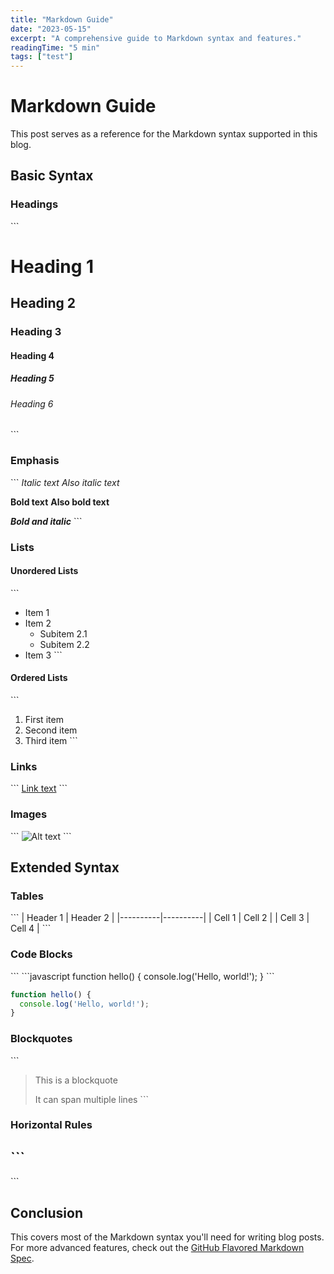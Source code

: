 ```yaml
---
title: "Markdown Guide"
date: "2023-05-15"
excerpt: "A comprehensive guide to Markdown syntax and features."
readingTime: "5 min"
tags: ["test"]
---
```


# Markdown Guide

This post serves as a reference for the Markdown syntax supported in this blog.

## Basic Syntax

### Headings

\`\`\`
# Heading 1
## Heading 2
### Heading 3
#### Heading 4
##### Heading 5
###### Heading 6
\`\`\`

### Emphasis

\`\`\`
*Italic text*
_Also italic text_

**Bold text**
__Also bold text__

***Bold and italic***
\`\`\`

### Lists

#### Unordered Lists

\`\`\`
- Item 1
- Item 2
  - Subitem 2.1
  - Subitem 2.2
- Item 3
\`\`\`

#### Ordered Lists

\`\`\`
1. First item
2. Second item
3. Third item
\`\`\`

### Links

\`\`\`
[Link text](https://example.com)
\`\`\`

### Images

\`\`\`
![Alt text](https://example.com/image.jpg)
\`\`\`

## Extended Syntax

### Tables

\`\`\`
| Header 1 | Header 2 |
|----------|----------|
| Cell 1   | Cell 2   |
| Cell 3   | Cell 4   |
\`\`\`

### Code Blocks

\`\`\`
\`\`\`javascript
function hello() {
  console.log('Hello, world!');
}
\`\`\`

```javascript
function hello() {
  console.log('Hello, world!');
}
```

### Blockquotes

\`\`\`
> This is a blockquote
> 
> It can span multiple lines
\`\`\`

### Horizontal Rules

\`\`\`
---
\`\`\`

## Conclusion

This covers most of the Markdown syntax you'll need for writing blog posts. For more advanced features, check out the [GitHub Flavored Markdown Spec](https://github.github.com/gfm/).
